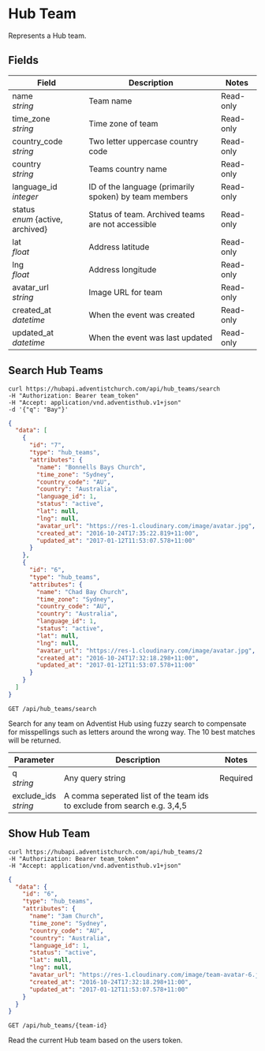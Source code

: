 # Hub Team

Represents a Hub team.

## Fields

Field | Description | Notes
--------- | ------- | -------
name<br> *string* | Team name | Read-only
time_zone<br> *string* | Time zone of team | Read-only
country_code<br> *string* | Two letter uppercase country code | Read-only
country<br> *string* | Teams country name | Read-only
language_id<br>*integer* | ID of the language (primarily spoken) by team members | Read-only
status<br>*enum* {active, archived} | Status of team. Archived teams are not accessible | Read-only
lat<br> *float* | Address latitude | Read-only
lng<br> *float* | Address longitude | Read-only
avatar_url<br>*string* | Image URL for team | Read-only
created_at<br>*datetime* | When the event was created | Read-only
updated_at<br>*datetime* | When the event was last updated | Read-only

## Search Hub Teams
```shell
curl https://hubapi.adventistchurch.com/api/hub_teams/search
-H "Authorization: Bearer team_token"
-H "Accept: application/vnd.adventisthub.v1+json"
-d '{"q": "Bay"}'
```

```json
{
  "data": [
    {
      "id": "7",
      "type": "hub_teams",
      "attributes": {
        "name": "Bonnells Bays Church",
        "time_zone": "Sydney",
        "country_code": "AU",
        "country": "Australia",
        "language_id": 1,
        "status": "active",
        "lat": null,
        "lng": null,
        "avatar_url": "https://res-1.cloudinary.com/image/avatar.jpg",
        "created_at": "2016-10-24T17:35:22.819+11:00",
        "updated_at": "2017-01-12T11:53:07.578+11:00"
      }
    },
    {
      "id": "6",
      "type": "hub_teams",
      "attributes": {
        "name": "Chad Bay Church",
        "time_zone": "Sydney",
        "country_code": "AU",
        "country": "Australia",
        "language_id": 1,
        "status": "active",
        "lat": null,
        "lng": null,
        "avatar_url": "https://res-1.cloudinary.com/image/avatar.jpg",
        "created_at": "2016-10-24T17:32:18.298+11:00",
        "updated_at": "2017-01-12T11:53:07.578+11:00"
      }
    }
  ]
}
```
`GET /api/hub_teams/search`

Search for any team on Adventist Hub using fuzzy search to compensate for misspellings such as letters around the wrong way. The 10 best matches will be returned.

Parameter | Description | Notes
--------- | ------- | -------
q<br> *string* | Any query string | Required
exclude_ids<br> *string* | A comma seperated list of the team ids to exclude from search e.g. 3,4,5 |


## Show Hub Team

```shell
curl https://hubapi.adventistchurch.com/api/hub_teams/2
-H "Authorization: Bearer team_token"
-H "Accept: application/vnd.adventisthub.v1+json"
```
```json
{
  "data": {
    "id": "6",
    "type": "hub_teams",
    "attributes": {
      "name": "3am Church",
      "time_zone": "Sydney",
      "country_code": "AU",
      "country": "Australia",
      "language_id": 1,
      "status": "active",
      "lat": null,
      "lng": null,
      "avatar_url": "https://res-1.cloudinary.com/image/team-avatar-6.jpg",
      "created_at": "2016-10-24T17:32:18.298+11:00",
      "updated_at": "2017-01-12T11:53:07.578+11:00"
    }
  }
}
```

`GET /api/hub_teams/{team-id}`

Read the current Hub team based on the users token.